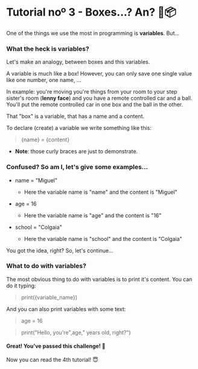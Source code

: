 # Tutorial noº 3 - Boxes...? An? 🤔📦

One of the things we use the most in programming is **variables**.
But...

### What the heck is variables?

Let's make an analogy, between boxes and this variables.

A variable is much like a box! However, you can only save one single value like one number, one name, ...

In example: you're moving you're things from your room to your step sister's room (**lenny face**) and you have a remote controlled car and a ball. You'll put the remote controlled car in one box and the ball in the other.

That "box" is a variable, that has a name and a content.

To declare (create) a variable we write something like this:

> {name} = {content}

* **Note**: those curly braces are just to demonstrate.

### Confused? So am I, let's give some examples...

* name = "Miguel"
    - Here the variable name is "name" and the content is "Miguel"

* age = 16
    - Here the variable name is "age" and the content is "16"

* school = "Colgaia"
    - Here the variable name is "school" and the content is "Colgaia"

You got the idea, right? So, let's continue...

### What to do with variables?

The most obvious thing to do with variables is to print it's content.
You can do it typing:

> print({variable_name})

And you can also print variables with some text:

> age = 16

> print("Hello, you're",age," years old, right?") 


#### Great! You've passed this challenge! 🚩

Now you can read the 4th tutorial! 😇